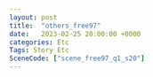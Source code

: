 ```yaml
---
layout: post
title:  "others_free97"
date:   2023-02-25 20:00:00 +0000
categories: Etc
Tags: Story Etc
SceneCode: ["scene_free97_q1_s20"]
---
```

